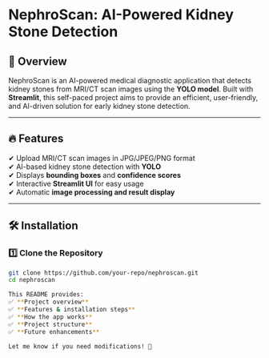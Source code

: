 # NephroScan: AI-Powered Kidney Stone Detection  

## 📌 Overview  
NephroScan is an AI-powered medical diagnostic application that detects kidney stones from MRI/CT scan images using the **YOLO model**. Built with **Streamlit**, this self-paced project aims to provide an efficient, user-friendly, and AI-driven solution for early kidney stone detection.  

---

## 🔥 Features  
✔ Upload MRI/CT scan images in JPG/JPEG/PNG format  
✔ AI-based kidney stone detection with **YOLO**  
✔ Displays **bounding boxes** and **confidence scores**  
✔ Interactive **Streamlit UI** for easy usage  
✔ Automatic **image processing and result display**  

---

## 🛠 Installation  

### 1️⃣ Clone the Repository  
```bash
git clone https://github.com/your-repo/nephroscan.git
cd nephroscan

This README provides:  
✅ **Project overview**  
✅ **Features & installation steps**  
✅ **How the app works**  
✅ **Project structure**  
✅ **Future enhancements**  

Let me know if you need modifications! 🚀
